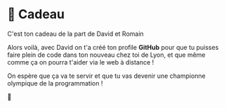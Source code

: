 # :gift: Cadeau
C'est ton cadeau de la part de David et Romain

Alors voilà, avec David on t'a créé ton profile **GitHub** pour que tu puisses faire plein de code dans ton nouveau chez toi de Lyon, et que même comme ça on pourra t'aider via le web à distance !

On espère que ça va te servir et que tu vas devenir une championne olympique de la programmation !

:kiss:
